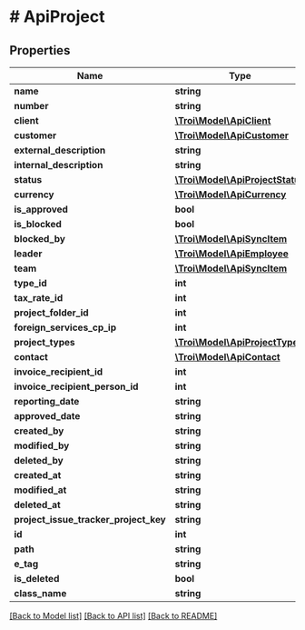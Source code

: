 # # ApiProject

## Properties

Name | Type | Description | Notes
------------ | ------------- | ------------- | -------------
**name** | **string** |  | [optional]
**number** | **string** |  | [optional]
**client** | [**\Troi\Model\ApiClient**](ApiClient.md) |  | [optional]
**customer** | [**\Troi\Model\ApiCustomer**](ApiCustomer.md) |  | [optional]
**external_description** | **string** |  | [optional]
**internal_description** | **string** |  | [optional]
**status** | [**\Troi\Model\ApiProjectStatus**](ApiProjectStatus.md) |  | [optional]
**currency** | [**\Troi\Model\ApiCurrency**](ApiCurrency.md) |  | [optional]
**is_approved** | **bool** |  | [optional]
**is_blocked** | **bool** |  | [optional]
**blocked_by** | [**\Troi\Model\ApiSyncItem**](ApiSyncItem.md) |  | [optional]
**leader** | [**\Troi\Model\ApiEmployee**](ApiEmployee.md) |  | [optional]
**team** | [**\Troi\Model\ApiSyncItem**](ApiSyncItem.md) |  | [optional]
**type_id** | **int** |  | [optional]
**tax_rate_id** | **int** |  | [optional]
**project_folder_id** | **int** |  | [optional]
**foreign_services_cp_ip** | **int** |  | [optional]
**project_types** | [**\Troi\Model\ApiProjectType[]**](ApiProjectType.md) |  | [optional]
**contact** | [**\Troi\Model\ApiContact**](ApiContact.md) |  | [optional]
**invoice_recipient_id** | **int** |  | [optional]
**invoice_recipient_person_id** | **int** |  | [optional]
**reporting_date** | **string** |  | [optional]
**approved_date** | **string** |  | [optional]
**created_by** | **string** |  | [optional]
**modified_by** | **string** |  | [optional]
**deleted_by** | **string** |  | [optional]
**created_at** | **string** |  | [optional]
**modified_at** | **string** |  | [optional]
**deleted_at** | **string** |  | [optional]
**project_issue_tracker_project_key** | **string** |  | [optional]
**id** | **int** |  | [optional]
**path** | **string** |  | [optional]
**e_tag** | **string** |  | [optional]
**is_deleted** | **bool** |  | [optional]
**class_name** | **string** |  | [optional]

[[Back to Model list]](../../README.md#models) [[Back to API list]](../../README.md#endpoints) [[Back to README]](../../README.md)
